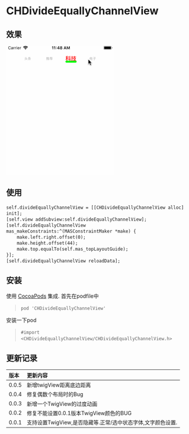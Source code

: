 # CHDivideEquallyChannelView

## 效果

![](https://github.com/MeteoriteMan/Assets/blob/master/gif/CHDivideEquallyChannelView-iPhone%20X.gif?raw=true)

## 使用

```
self.divideEquallyChannelView = [[CHDivideEquallyChannelView alloc] init];
[self.view addSubview:self.divideEquallyChannelView];
[self.divideEquallyChannelView mas_makeConstraints:^(MASConstraintMaker *make) {
	make.left.right.offset(0);
	make.height.offset(44);
	make.top.equalTo(self.mas_topLayoutGuide);
}];
[self.divideEquallyChannelView reloadData];
```

## 安装

使用 [CocoaPods](http://www.cocoapods.com/) 集成.
首先在podfile中
>`pod 'CHDivideEquallyChannelView'`

安装一下pod

>`#import <CHDivideEquallyChannelView/CHDivideEquallyChannelView.h>`

## 更新记录

|版本|更新内容|
|:--|:--|
|0.0.5|新增twigView距离底边距离|
|0.0.4|修复偶数个布局时的Bug|
|0.0.3|新增一个TwigView的过度动画|
|0.0.2|修复不能设置0.0.1版本TwigView颜色的BUG|
|0.0.1|支持设置TwigView,是否隐藏等.正常/选中状态字体,文字颜色设置.|